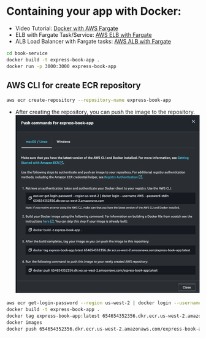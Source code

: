 # Containing your app with Docker:

- Video Tutorial: [Docker with AWS Fargate](https://www.youtube.com/watch?v=VDhqQl-F5Gc&list=PL5dAXcy9iz3SEd3vEute8QdNYDeLLAxKJ)
- ELB with Fargate Task/Service: [AWS ELB with Fargate](https://www.youtube.com/watch?v=CQrtouRfcT8)
- ALB Load Balancer with Fargate tasks: [AWS ALB with Fargate](https://youtu.be/rUgZNXKbsrY?si=wmxOqEGXc-Mall6O)

```bash
cd book-service
docker build -t express-book-app .
docker run -p 3000:3000 express-book-app
```

## AWS CLI for create ECR repository

```bash
aws ecr create-repository --repository-name express-book-app
```

- After creating the repository, you can push the image to the repository.
  ![ECR View Push Command](./ECRViewPushCommand.png)

```bash
aws ecr get-login-password --region us-west-2 | docker login --username AWS --password-stdin 654654352356.dkr.ecr.us-west-2.amazonaws.com
docker build -t express-book-app .
docker tag express-book-app:latest 654654352356.dkr.ecr.us-west-2.amazonaws.com/express-book-app:latest
docker images
docker push 654654352356.dkr.ecr.us-west-2.amazonaws.com/express-book-app:latest
```
